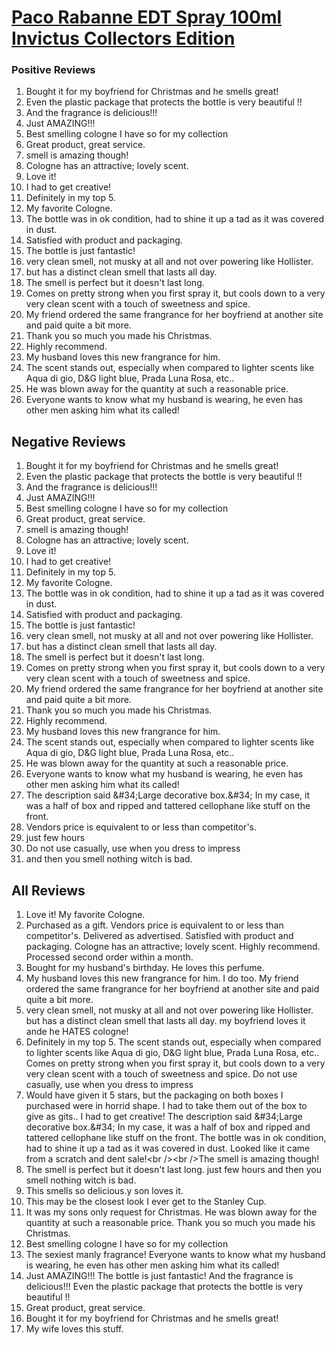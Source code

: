 # [Paco Rabanne EDT Spray 100ml Invictus Collectors Edition](https://products.checkmycream.com/products/Paco-Rabanne-EDT-Spray-100ml-Invictus-Collectors-Edition.html)

### Positive Reviews

<ol>
      <li>Bought it for my boyfriend for Christmas and he smells great!</li>
      <li>Even the plastic package that protects the bottle is very beautiful !!</li>
      <li>And the fragrance is delicious!!!</li>
      <li>Just AMAZING!!!</li>
      <li>Best smelling cologne I have so for my collection</li>
      <li>Great product, great service.</li>
      <li>smell is amazing though!</li>
      <li>Cologne has an attractive; lovely scent.  </li>
      <li>Love it!</li>
      <li>I had to get creative!</li>
      <li>Definitely in my top 5.</li>
      <li>My favorite Cologne.</li>
      <li>The bottle was in ok condition, had to shine it up a tad as it was covered in dust.</li>
      <li>Satisfied with product and packaging.  </li>
      <li>The bottle is just fantastic!</li>
      <li>very clean smell, not musky at all and not over powering like Hollister.</li>
      <li>but has a distinct clean smell that lasts all day.</li>
      <li>The smell is perfect but it doesn&#x27;t last long.</li>
      <li>Comes on pretty strong when you first spray it, but cools down to a very very clean scent with a touch of sweetness and spice.</li>
      <li>My friend ordered the same frangrance for her boyfriend at another site and paid quite a bit more.</li>
      <li>Thank you so much you made his Christmas.</li>
      <li>Highly recommend.  </li>
      <li>My husband loves this new frangrance for him.  </li>
      <li>The scent stands out, especially when compared to lighter scents like Aqua di gio, D&amp;G light blue, Prada Luna Rosa, etc..</li>
      <li>He was blown away for the quantity at such a reasonable price.</li>
      <li>Everyone wants to know what my husband is wearing, he even has other men asking him what its called!</li>
</ol>


<h2>Negative Reviews</h2>
<ol>
<li> Bought it for my boyfriend for Christmas and he smells great!</li>
<li> Even the plastic package that protects the bottle is very beautiful !!</li>
<li> And the fragrance is delicious!!!</li>
<li> Just AMAZING!!!</li>
<li> Best smelling cologne I have so for my collection</li>
<li> Great product, great service.</li>
<li> smell is amazing though!</li>
<li> Cologne has an attractive; lovely scent.  </li>
<li> Love it!</li>
<li> I had to get creative!</li>
<li> Definitely in my top 5.</li>
<li> My favorite Cologne.</li>
<li> The bottle was in ok condition, had to shine it up a tad as it was covered in dust.</li>
<li> Satisfied with product and packaging.  </li>
<li> The bottle is just fantastic!</li>
<li> very clean smell, not musky at all and not over powering like Hollister.</li>
<li> but has a distinct clean smell that lasts all day.</li>
<li> The smell is perfect but it doesn&#x27;t last long.</li>
<li> Comes on pretty strong when you first spray it, but cools down to a very very clean scent with a touch of sweetness and spice.</li>
<li> My friend ordered the same frangrance for her boyfriend at another site and paid quite a bit more.</li>
<li> Thank you so much you made his Christmas.</li>
<li> Highly recommend.  </li>
<li> My husband loves this new frangrance for him.  </li>
<li> The scent stands out, especially when compared to lighter scents like Aqua di gio, D&amp;G light blue, Prada Luna Rosa, etc..</li>
<li> He was blown away for the quantity at such a reasonable price.</li>
<li> Everyone wants to know what my husband is wearing, he even has other men asking him what its called!</li>
<li> The description said &amp;#34;Large decorative box.&amp;#34; In my case, it was a half of box and ripped and tattered cellophane like stuff on the front.</li>
<li> Vendors price is equivalent to or less than competitor&#x27;s.  </li>
<li> just few hours</li>
<li> Do not use casually, use when you dress to impress</li>
<li> and then you smell nothing witch is bad.</li>
</ol>

<h2>All Reviews</h2>

<ol>
    <li> Love it! My favorite Cologne.</li>
    <li> Purchased as a gift. Vendors price is equivalent to or less than competitor&#x27;s.  Delivered as advertised. Satisfied with product and packaging.  Cologne has an attractive; lovely scent.  Highly recommend.  Processed second order within a month.</li>
    <li> Bought for my husband&#x27;s birthday. He loves this perfume.</li>
    <li> My husband loves this new frangrance for him.  I do too.  My friend ordered the same frangrance for her boyfriend at another site and paid quite a bit more.</li>
    <li> very clean smell, not musky at all and not over powering like Hollister. but has a distinct clean smell that lasts all day. my boyfriend loves it ande he HATES cologne!</li>
    <li> Definitely in my top 5. The scent stands out, especially when compared to lighter scents like Aqua di gio, D&amp;G light blue, Prada Luna Rosa, etc.. Comes on pretty strong when you first spray it, but cools down to a very very clean scent with a touch of sweetness and spice. Do not use casually, use when you dress to impress</li>
    <li> Would have given it 5 stars, but the packaging on both boxes I purchased were in horrid shape. I had to take them out of the box to give as gits.. I had to get creative! The description said &amp;#34;Large decorative box.&amp;#34; In my case, it was a half of box and ripped and tattered cellophane like stuff on the front. The bottle was in ok condition, had to shine it up a tad as it was covered in dust. Looked like it came from a scratch and dent sale!&lt;br /&gt;&lt;br /&gt;The smell is amazing though!</li>
    <li> The smell is perfect but it doesn&#x27;t last long. just few hours and then you smell nothing witch is bad.</li>
    <li> This smells so delicious.y son loves it.</li>
    <li> This may be the closest look I ever get to the Stanley Cup.</li>
    <li> It was my sons only request for Christmas. He was blown away for the quantity at such a reasonable price. Thank you so much you made his Christmas.</li>
    <li> Best smelling cologne I have so for my collection</li>
    <li> The sexiest manly fragrance! Everyone wants to know what my husband is wearing, he even has other men asking him what its called!</li>
    <li> Just AMAZING!!! The bottle is just fantastic! And the fragrance is delicious!!! Even the plastic package that protects the bottle is very beautiful !!</li>
    <li> Great product, great service.</li>
    <li> Bought it for my boyfriend for Christmas and he smells great!</li>
    <li> My wife loves this stuff.</li>
</ol>





